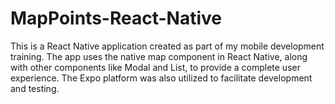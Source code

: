 # MapPoints-React-Native
This is a React Native application created as part of my mobile development training. The app uses the native map component in React Native, along with other components like Modal and List, to provide a complete user experience. The Expo platform was also utilized to facilitate development and testing.
